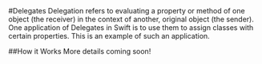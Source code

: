 <snippet>
#Delegates
Delegation refers to evaluating a property or method of one object (the receiver) in the context of another, original object (the sender). One application of Delegates in Swift is to use them to assign classes with certain properties. This is an example of such an application.

##How it Works
More details coming soon!
</snippet>
